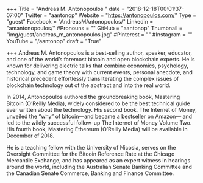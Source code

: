 +++
Title = "Andreas M. Antonopoulos "
date = "2018-12-18T00:01:37-07:00"
Twitter = "aantonop"
Website = "https://antonopoulos.com/"
Type = "guest"
Facebook = "AndreasMAntonopoulos/"
Linkedin = "amantonopoulos/"
#Pronouns = ""
GitHub = "aantonop"
Thumbnail = "img/guest/andreas_m_antonopoulos.jpg"
#Pinterest = ""
#Instagram = ""
YouTube = "/aantonop"
draft = "True"

+++
Andreas M. Antonopoulos is a best-selling author, speaker, educator, and one of the world’s foremost bitcoin and open blockchain experts. He is known for delivering electric talks that combine economics, psychology, technology, and game theory with current events, personal anecdote, and historical precedent effortlessly transliterating the complex issues of blockchain technology out of the abstract and into the real world.

In 2014, Antonopoulos authored the groundbreaking book, Mastering Bitcoin (O’Reilly Media), widely considered to be the best technical guide ever written about the technology. His second book, The Internet of Money, unveiled the “why” of bitcoin—and became a bestseller on Amazon— and led to the wildly successful follow-up The Internet of Money Volume Two. His fourth book, Mastering Ethereum (O’Reilly Media) will be available in December of 2018.

He is a teaching fellow with the University of Nicosia, serves on the Oversight Committee for the Bitcoin Reference Rate at the Chicago Mercantile Exchange, and has appeared as an expert witness in hearings around the world, including the Australian Senate Banking Committee and the Canadian Senate Commerce, Banking and Finance Committee.
